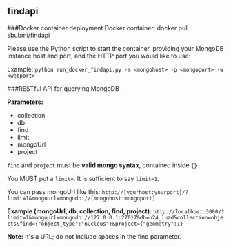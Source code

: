 ## findapi

###Docker container deployment
Docker container: docker pull sbubmi/findapi

Please use the Python script to start the container, providing your MongoDB instance host and port, and the HTTP port you would like to use:

Example:
`python run_docker_findapi.py -m <mongohost> -p <mongoport> -w <webport>`


###RESTful API for querying MongoDB

**Parameters:**

* collection
* db
* find
* limit
* mongoUrl
* project

`find` and `project` must be **valid mongo syntax**, contained inside `{}`

You MUST put a `limit=`. It is sufficient to say `limit=1`.

You can pass mongoUrl like this: `http://[yourhost:yourport]/?limit=1&mongoUrl=mongodb://[mongohost:mongoport]`

**Example (mongoUrl, db, collection, find, project):**
`http://localhost:3000/?limit=1&mongoUrl=mongodb://127.0.0.1:27017&db=u24_luad&collection=objects&find={"object_type":"nucleus"}&project={"geometry":1}`

**Note:** It's a URL; do not include spaces in the find parameter.

